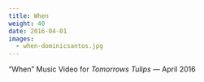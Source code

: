```yaml
---
title: When
weight: 40
date: 2016-04-01
images:
  - when-dominicsantos.jpg
---
```

“When” Music Video for _Tomorrows Tulips_ — April 2016
